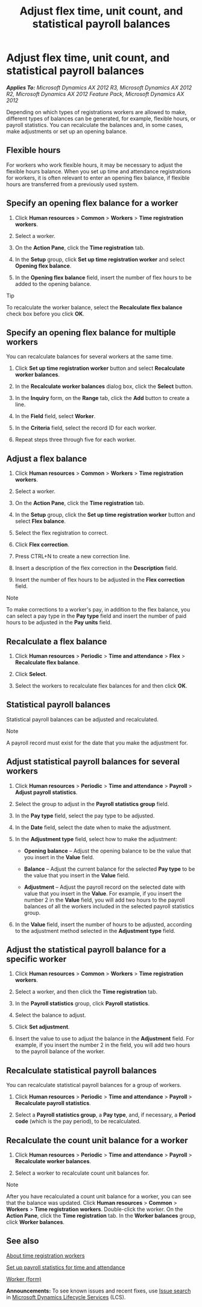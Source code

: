 ﻿---
title: Adjust flex time, unit count, and statistical payroll balances
TOCTitle: Adjust flex time, unit count, and statistical payroll balances
ms:assetid: 592d0181-361f-4672-95f8-1e9f0c063033
ms:mtpsurl: https://technet.microsoft.com/en-us/library/Aa549074(v=AX.60)
ms:contentKeyID: 36057347
ms.date: 05/02/2014
mtps_version: v=AX.60
f1_keywords:
- flex
- count unit
- payroll
- statistical
- balance
- adjust
- correct
---

# Adjust flex time, unit count, and statistical payroll balances 


_**Applies To:** Microsoft Dynamics AX 2012 R3, Microsoft Dynamics AX 2012 R2, Microsoft Dynamics AX 2012 Feature Pack, Microsoft Dynamics AX 2012_

Depending on which types of registrations workers are allowed to make, different types of balances can be generated, for example, flexible hours, or payroll statistics. You can recalculate the balances and, in some cases, make adjustments or set up an opening balance.

## Flexible hours

For workers who work flexible hours, it may be necessary to adjust the flexible hours balance. When you set up time and attendance registrations for workers, it is often relevant to enter an opening flex balance, if flexible hours are transferred from a previously used system.

## Specify an opening flex balance for a worker

1.  Click **Human resources** \> **Common** \> **Workers** \> **Time registration workers**.

2.  Select a worker.

3.  On the **Action Pane**, click the **Time registration** tab.

4.  In the **Setup** group, click **Set up time registration worker** and select **Opening flex balance**.

5.  In the **Opening flex balance** field, insert the number of flex hours to be added to the opening balance.


> [!TIP]
> <P>To recalculate the worker balance, select the <STRONG>Recalculate flex balance</STRONG> check box before you click <STRONG>OK</STRONG>.</P>



## Specify an opening flex balance for multiple workers

You can recalculate balances for several workers at the same time.

1.  Click **Set up time registration worker** button and select **Recalculate worker balances**.

2.  In the **Recalculate worker balances** dialog box, click the **Select** button.

3.  In the **Inquiry** form, on the **Range** tab, click the **Add** button to create a line.

4.  In the **Field** field, select **Worker**.

5.  In the **Criteria** field, select the record ID for each worker.

6.  Repeat steps three through five for each worker.

## Adjust a flex balance

1.  Click **Human resources** \> **Common** \> **Workers** \> **Time registration workers**.

2.  Select a worker.

3.  On the **Action Pane**, click the **Time registration** tab.

4.  In the **Setup** group, click the **Set up time registration worker** button and select **Flex balance**.

5.  Select the flex registration to correct.

6.  Click **Flex correction**.

7.  Press CTRL+N to create a new correction line.

8.  Insert a description of the flex correction in the **Description** field.

9.  Insert the number of flex hours to be adjusted in the **Flex correction** field.


> [!NOTE]
> <P>To make corrections to a worker's pay, in addition to the flex balance, you can select a pay type in the <STRONG>Pay type</STRONG> field and insert the number of paid hours to be adjusted in the <STRONG>Pay units</STRONG> field.</P>



## Recalculate a flex balance

1.  Click **Human resources** \> **Periodic** \> **Time and attendance** \> **Flex** \> **Recalculate flex balance**.

2.  Click **Select**.

3.  Select the workers to recalculate flex balances for and then click **OK**.

## Statistical payroll balances

Statistical payroll balances can be adjusted and recalculated.


> [!NOTE]
> <P>A payroll record must exist for the date that you make the adjustment for.</P>



## Adjust statistical payroll balances for several workers

1.  Click **Human resources** \> **Periodic** \> **Time and attendance** \> **Payroll** \> **Adjust payroll statistics**.

2.  Select the group to adjust in the **Payroll statistics group** field.

3.  In the **Pay type** field, select the pay type to be adjusted.

4.  In the **Date** field, select the date when to make the adjustment.

5.  In the **Adjustment type** field, select how to make the adjustment:
    
      - **Opening balance** – Adjust the opening balance to be the value that you insert in the **Value** field.
    
      - **Balance** – Adjust the current balance for the selected **Pay type** to be the value that you insert in the **Value** field.
    
      - **Adjustment** – Adjust the payroll record on the selected date with value that you insert in the **Value**. For example, if you insert the number 2 in the **Value** field, you will add two hours to the payroll balances of all the workers included in the selected payroll statistics group.

6.  In the **Value** field, insert the number of hours to be adjusted, according to the adjustment method selected in the **Adjustment type** field.

## Adjust the statistical payroll balance for a specific worker

1.  Click **Human resources** \> **Common** \> **Workers** \> **Time registration workers**.

2.  Select a worker, and then click the **Time registration** tab.

3.  In the **Payroll statistics** group, click **Payroll statistics**.

4.  Select the balance to adjust.

5.  Click **Set adjustment**.

6.  Insert the value to use to adjust the balance in the **Adjustment** field. For example, if you insert the number 2 in the field, you will add two hours to the payroll balance of the worker.

## Recalculate statistical payroll balances

You can recalculate statistical payroll balances for a group of workers.

1.  Click **Human resources** \> **Periodic** \> **Time and attendance** \> **Payroll** \> **Recalculate payroll statistics**.

2.  Select a **Payroll statistics group**, a **Pay type**, and, if necessary, a **Period code** (which is the pay period), to be recalculated.

## Recalculate the count unit balance for a worker

1.  Click **Human resources** \> **Periodic** \> **Time and attendance** \> **Payroll** \> **Recalculate worker balances**.

2.  Select a worker to recalculate count unit balances for.


> [!NOTE]
> <P>After you have recalculated a count unit balance for a worker, you can see that the balance was updated. Click <STRONG>Human resources</STRONG> &gt; <STRONG>Common</STRONG> &gt; <STRONG>Workers</STRONG> &gt; <STRONG>Time registration workers</STRONG>. Double-click the worker. On the <STRONG>Action Pane</STRONG>, click the <STRONG>Time registration</STRONG> tab. In the <STRONG>Worker balances</STRONG> group, click <STRONG>Worker balances</STRONG>.</P>



## See also

[About time registration workers](about-time-registration-workers.md)

[Set up payroll statistics for time and attendance](set-up-payroll-statistics-for-time-and-attendance.md)

[Worker (form)](https://technet.microsoft.com/en-us/library/hh209054\(v=ax.60\))

  
**Announcements:** To see known issues and recent fixes, use [Issue search](http://go.microsoft.com/fwlink/?linkid=389258) in [Microsoft Dynamics Lifecycle Services](http://go.microsoft.com/fwlink/?linkid=306505) (LCS).

